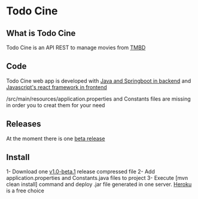 # Todo Cine

## What is Todo Cine

Todo Cine is an API REST to manage movies from [TMBD](https://www.themoviedb.org/) 

## Code

Todo Cine web app is developed with [Java and Springboot in backend](https://github.com/abeltran10/todocine_backend) and [Javascript's react framework in frontend](https://github.com/abeltran10/todo_cine_frontend)


/src/main/resources/application.properties and Constants files are missing in order you to creat them for your need

## Releases

At the moment there is one [beta release](https://github.com/abeltran10/todocine_backend/releases/tag/v1.0)

## Install

1- Download one [v1.0-beta.1](https://github.com/abeltran10/todocine_backend/releases/tag/v1.0) release compressed file 
2- Add application.properties and Constants.java files to project
3- Execute [mvn clean install] command and deploy .jar file generated in one server. [Heroku](https://heroku.com) is a free choice

